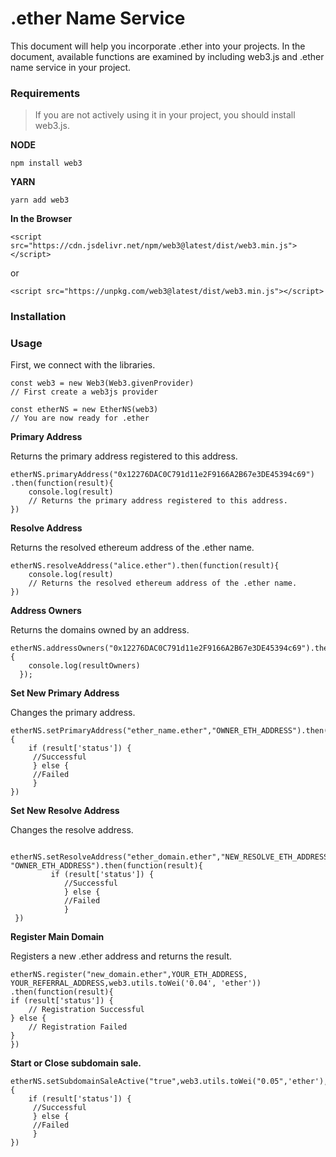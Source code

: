 # .ether Name Service
This document will help you incorporate .ether into your projects. In the document, available functions are examined by including web3.js and .ether name service in your project.



### Requirements
>If you are not actively using it in your project, you should install web3.js.

**NODE**
```
npm install web3
```

**YARN**
```
yarn add web3
```

**In the Browser**
```
<script src="https://cdn.jsdelivr.net/npm/web3@latest/dist/web3.min.js"></script>
```
or
```
<script src="https://unpkg.com/web3@latest/dist/web3.min.js"></script>
```

### Installation



### Usage
First, we connect with the libraries.

```
const web3 = new Web3(Web3.givenProvider)
// First create a web3js provider

const etherNS = new EtherNS(web3)
// You are now ready for .ether
```

**Primary Address**

Returns the primary address registered to this address.
```
etherNS.primaryAddress("0x12276DAC0C791d11e2F9166A2B67e3DE45394c69")
.then(function(result){
    console.log(result)
    // Returns the primary address registered to this address.
})
```

**Resolve Address**

Returns the resolved ethereum address of the .ether name.
```
etherNS.resolveAddress("alice.ether").then(function(result){
    console.log(result)
    // Returns the resolved ethereum address of the .ether name.
})
```

**Address Owners**

Returns the domains owned by an address.
```
etherNS.addressOwners("0x12276DAC0C791d11e2F9166A2B67e3DE45394c69").then(function(resultOwners){
	console.log(resultOwners)	
  });
```





**Set New Primary Address**

Changes the primary address.
```
etherNS.setPrimaryAddress("ether_name.ether","OWNER_ETH_ADDRESS").then(function(result){
    if (result['status']) {
     //Successful
     } else {
     //Failed
     }
})
```

**Set New Resolve Address**

Changes the resolve address.
```
 etherNS.setResolveAddress("ether_domain.ether","NEW_RESOLVE_ETH_ADDRESS", "OWNER_ETH_ADDRESS").then(function(result){
		 if (result['status']) {
            //Successful
            } else {
            //Failed
            }
 })
```

**Register Main Domain**

Registers a new .ether address and returns the result.
```
etherNS.register("new_domain.ether",YOUR_ETH_ADDRESS,
YOUR_REFERRAL_ADDRESS,web3.utils.toWei('0.04', 'ether'))
.then(function(result){
if (result['status']) {
    // Registration Successful
} else {
    // Registration Failed
}
})
```

**Start or Close subdomain sale.**

```
etherNS.setSubdomainSaleActive("true",web3.utils.toWei("0.05",'ether'),"ether_name","OWNER_ETH_ADDRESS").then(function(result){
	if (result['status']) {
     //Successful
     } else {
     //Failed
     }
})
```
